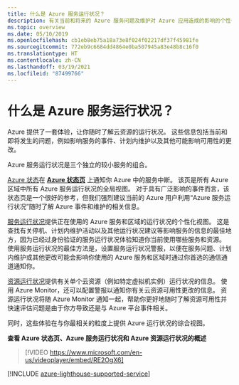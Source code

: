 ```yaml
---
title: 什么是 Azure 服务运行状况？
description: 有关当前和将来的 Azure 服务问题及维护对 Azure 应用造成的影响的个性化信息。
ms.topic: overview
ms.date: 05/10/2019
ms.openlocfilehash: cb1eb8eb75a18a73e8f024f02217df37f45981fe
ms.sourcegitcommit: 772eb9c6684dd4864e0ba507945a83e48b8c16f0
ms.translationtype: HT
ms.contentlocale: zh-CN
ms.lasthandoff: 03/19/2021
ms.locfileid: "87499766"
---
```

# <a name="what-is-azure-service-health"></a>什么是 Azure 服务运行状况？

Azure 提供了一套体验，让你随时了解云资源的运行状况。 这些信息包括当前和即将发生的问题，例如影响服务的事件、计划内维护以及其他可能影响可用性的更改。

Azure 服务运行状况是三个独立的较小服务的组合。

[Azure 状态](azure-status-overview.md)在 **[Azure 状态页](https://status.azure.com)** 上通知你 Azure 中的服务中断。 该页是所有 Azure 区域中所有 Azure 服务运行状况的全局视图。 对于具有广泛影响的事件而言，该状态页是一个很好的参考，但我们强烈建议当前的 Azure 用户利用“Azure 服务运行状况”随时了解 Azure 事件和维护的相关信息。

[服务运行状况](service-health-overview.md)提供正在使用的 Azure 服务和区域的运行状况的个性化视图。 这是查找有关停机、计划内维护活动以及其他运行状况建议等影响服务的信息的最佳地方，因为已经过身份验证的服务运行状况体验知道你当前使用哪些服务和资源。 使用服务运行状况的最佳方法是，设置服务运行状况警报，以便在服务问题、计划内维护或其他更改可能会影响你使用的 Azure 服务和区域时通过你首选的通信通道通知你。

[资源运行状况](resource-health-overview.md)提供有关单个云资源（例如特定虚拟机实例）运行状况的信息。 使用 Azure Monitor，还可以配置警报以通知你有关云资源可用性更改的信息。 资源运行状况将随 Azure Monitor 通知一起，帮助你更好地随时了解资源可用性并快速评估问题是由于你方导致还是与 Azure 平台事件相关。

同时，这些体验在与你最相关的粒度上提供 Azure 运行状况的综合视图。

**查看 Azure 状态页、Azure 服务运行状况和 Azure 资源运行状况的概述**

>[!VIDEO https://www.microsoft.com/en-us/videoplayer/embed/RE2OgX6]

[!INCLUDE [azure-lighthouse-supported-service](../../includes/azure-lighthouse-supported-service.md)]